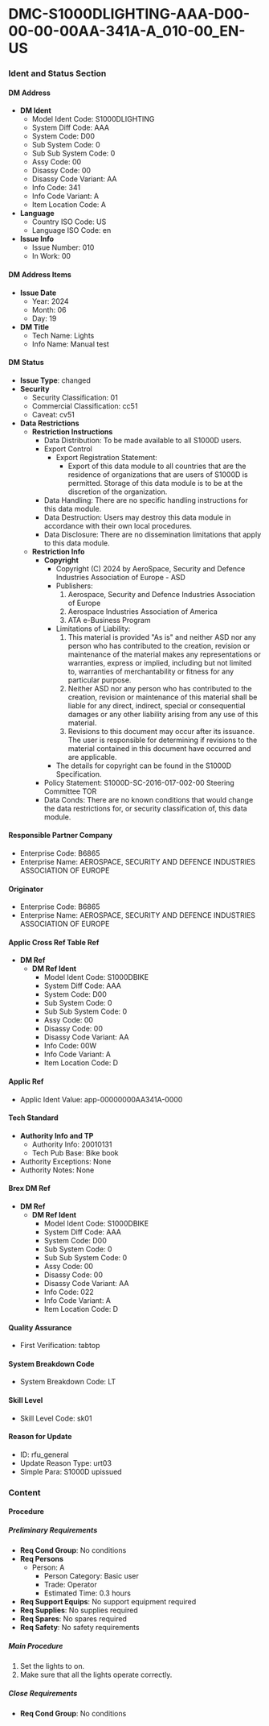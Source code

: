 DMC-S1000DLIGHTING-AAA-D00-00-00-00AA-341A-A_010-00_EN-US
==========================
### Ident and Status Section

#### DM Address

* **DM Ident**
	+ Model Ident Code: S1000DLIGHTING
	+ System Diff Code: AAA
	+ System Code: D00
	+ Sub System Code: 0
	+ Sub Sub System Code: 0
	+ Assy Code: 00
	+ Disassy Code: 00
	+ Disassy Code Variant: AA
	+ Info Code: 341
	+ Info Code Variant: A
	+ Item Location Code: A
* **Language**
	+ Country ISO Code: US
	+ Language ISO Code: en
* **Issue Info**
	+ Issue Number: 010
	+ In Work: 00

#### DM Address Items

* **Issue Date**
	+ Year: 2024
	+ Month: 06
	+ Day: 19
* **DM Title**
	+ Tech Name: Lights
	+ Info Name: Manual test

#### DM Status

* **Issue Type**: changed
* **Security**
	+ Security Classification: 01
	+ Commercial Classification: cc51
	+ Caveat: cv51
* **Data Restrictions**
	+ **Restriction Instructions**
		- Data Distribution: To be made available to all S1000D users.
		- Export Control
			- Export Registration Statement: 
				+ Export of this data module to all countries that are the residence of organizations that are users of S1000D is permitted. Storage of this data module is to be at the discretion of the organization.
		- Data Handling: There are no specific handling instructions for this data module.
		- Data Destruction: Users may destroy this data module in accordance with their own local procedures.
		- Data Disclosure: There are no dissemination limitations that apply to this data module.
	+ **Restriction Info**
		- **Copyright**
			- Copyright (C) 2024 by AeroSpace, Security and Defence Industries Association of Europe - ASD
			- Publishers:
				1. Aerospace, Security and Defence Industries Association of Europe
				2. Aerospace Industries Association of America
				3. ATA e-Business Program
			- Limitations of Liability:
				1. This material is provided "As is" and neither ASD nor any person who has contributed to the creation, revision or maintenance of the material makes any representations or warranties, express or implied, including but not limited to, warranties of merchantability or fitness for any particular purpose.
				2. Neither ASD nor any person who has contributed to the creation, revision or maintenance of this material shall be liable for any direct, indirect, special or consequential damages or any other liability arising from any use of this material.
				3. Revisions to this document may occur after its issuance. The user is responsible for determining if revisions to the material contained in this document have occurred and are applicable.
			- The details for copyright can be found in the S1000D Specification.
		- Policy Statement: S1000D-SC-2016-017-002-00 Steering Committee TOR
		- Data Conds: There are no known conditions that would change the data restrictions for, or security classification of, this data module.

#### Responsible Partner Company

* Enterprise Code: B6865
* Enterprise Name: AEROSPACE, SECURITY AND DEFENCE INDUSTRIES ASSOCIATION OF EUROPE

#### Originator

* Enterprise Code: B6865
* Enterprise Name: AEROSPACE, SECURITY AND DEFENCE INDUSTRIES ASSOCIATION OF EUROPE

#### Applic Cross Ref Table Ref

* **DM Ref**
	+ **DM Ref Ident**
		- Model Ident Code: S1000DBIKE
		- System Diff Code: AAA
		- System Code: D00
		- Sub System Code: 0
		- Sub Sub System Code: 0
		- Assy Code: 00
		- Disassy Code: 00
		- Disassy Code Variant: AA
		- Info Code: 00W
		- Info Code Variant: A
		- Item Location Code: D

#### Applic Ref

* Applic Ident Value: app-00000000AA341A-0000

#### Tech Standard

* **Authority Info and TP**
	+ Authority Info: 20010131
	+ Tech Pub Base: Bike book
* Authority Exceptions: None
* Authority Notes: None

#### Brex DM Ref

* **DM Ref**
	+ **DM Ref Ident**
		- Model Ident Code: S1000DBIKE
		- System Diff Code: AAA
		- System Code: D00
		- Sub System Code: 0
		- Sub Sub System Code: 0
		- Assy Code: 00
		- Disassy Code: 00
		- Disassy Code Variant: AA
		- Info Code: 022
		- Info Code Variant: A
		- Item Location Code: D

#### Quality Assurance

* First Verification: tabtop

#### System Breakdown Code

* System Breakdown Code: LT

#### Skill Level

* Skill Level Code: sk01

#### Reason for Update

* ID: rfu_general
* Update Reason Type: urt03
* Simple Para: S1000D upissued

### Content

#### Procedure

##### Preliminary Requirements

* **Req Cond Group**: No conditions
* **Req Persons**
	+ Person: A
		- Person Category: Basic user
		- Trade: Operator
		- Estimated Time: 0.3 hours
* **Req Support Equips**: No support equipment required
* **Req Supplies**: No supplies required
* **Req Spares**: No spares required
* **Req Safety**: No safety requirements

##### Main Procedure

1. Set the lights to on.
2. Make sure that all the lights operate correctly.

##### Close Requirements

* **Req Cond Group**: No conditions